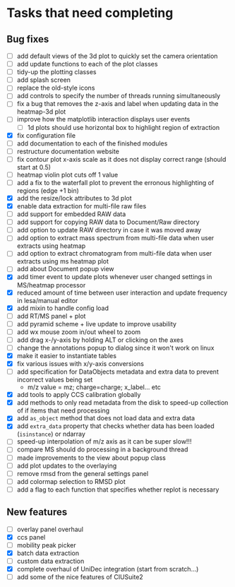 # Tasks that need completing

## Bug fixes

- [ ] add default views of the 3d plot to quickly set the camera orientation
- [ ] add update functions to each of the plot classes
- [ ] tidy-up the plotting classes
- [ ] add splash screen
- [ ] replace the old-style icons
- [ ] add controls to specify the number of threads running simultaneously
- [ ] fix a bug that removes the z-axis and label when updating data in the heatmap-3d plot
- [ ] improve how the matplotlib interaction displays user events
    - [ ] 1d plots should use horizontal box to highlight region of extraction
- [x] fix configuration file
- [ ] add documentation to each of the finished modules
- [ ] restructure documentation website
- [ ] fix contour plot x-axis scale as it does not display correct range (should start at 0.5)
- [ ] heatmap violin plot cuts off 1 value
- [ ] add a fix to the waterfall plot to prevent the erronous highlighting of regions (edge +1 bin)
- [x] add the resize/lock attributes to 3d plot
- [x] enable data extraction for multi-file raw files
- [ ] add support for embedded RAW data
- [ ] add support for copying RAW data to Document/Raw directory
- [ ] add option to update RAW directory in case it was moved away
- [ ] add option to extract mass spectrum from multi-file data when user extracts using heatmap
- [ ] add option to extract chromatogram from multi-file data when user extracts using ms heatmap plot
- [ ] add about Document popup view
- [x] add timer event to update plots whenever user changed settings in MS/heatmap processor
- [x] reduced amount of time between user interaction and update frequency in lesa/manual editor
- [x] add mixin to handle config load
- [ ] add RT/MS panel + plot
- [ ] add pyramid scheme + live update to improve usability
- [ ] add wx mouse zoom in/out wheel to zoom
- [ ] add drag x-/y-axis by holding ALT or clicking on the axes
- [ ] change the annotations popup to dialog since it won't work on linux
- [x] make it easier to instantiate tables
- [x] fix various issues with x/y-axis conversions
- [ ] add specification for DataObjects metadata and extra data to prevent incorrect values being set
    * m/z value = mz; charge=charge; x_label... etc
- [x] add tools to apply CCS calibration globally
- [x] add methods to only read metadata from the disk to speed-up collection of if items that need processing
- [x] add `as_object` method that does not load data and extra data
- [x] add `extra_data` property that checks whether data has been loaded (`isinstance`) or ndarray
- [ ] speed-up interpolation of m/z axis as it can be super slow!!!
- [ ] compare MS should do processing in a background thread
- [ ] made improvements to the view about popup class
- [ ] add plot updates to the overlaying
- [ ] remove rmsd from the general settings panel
- [ ] add colormap selection to RMSD plot
- [ ] add a flag to each function that specifies whether replot is necessary

## New features

- [ ] overlay panel overhaul
- [x] ccs panel
- [ ] mobility peak picker
- [x] batch data extraction
- [ ] custom data extraction
- [x] complete overhaul of UniDec integration (start from scratch...)
- [ ] add some of the nice features of CIUSuite2